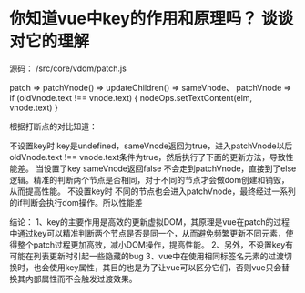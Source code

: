 # 你知道vue中key的作用和原理吗？ 谈谈对它的理解

 源码： /src/core/vdom/patch.js  

 patch => patchVnode() => updateChildren() =>  sameVnode、 patchVnode => if (oldVnode.text !== vnode.text) {
      nodeOps.setTextContent(elm, vnode.text)
    }

根据打断点的对比知道：

 不设置key时 key是undefined，sameVnode返回为true，进入patchVnode以后oldVnode.text !== vnode.text条件为true，然后执行了下面的更新方法，导致性能差。
 当设置了key sameVnode返回false 不会走到patchVnode，直接到了else逻辑。精准的判断两个节点是否相同，对于不同的节点才会做dom创建和销毁，从而提高性能。
 不设置key时 不同的节点也会进入patchVnode，最终经过一系列的if判断会执行dom操作。所以性能差

结论：
1、key的主要作用是高效的更新虚拟DOM，其原理是vue在patch的过程中通过key可以精准判断两个节点是否是同一个，从而避免频繁更新不同元素，使得整个patch过程更加高效，减小DOM操作，提高性能。
2、另外，不设置key有可能在列表更新时引起一些隐藏的bug
3、vue中在使用相同标签名元素的过渡切换时，也会使用key属性，其目的也是为了让vue可以区分它们，否则vue只会替换其内部属性而不会触发过渡效果。